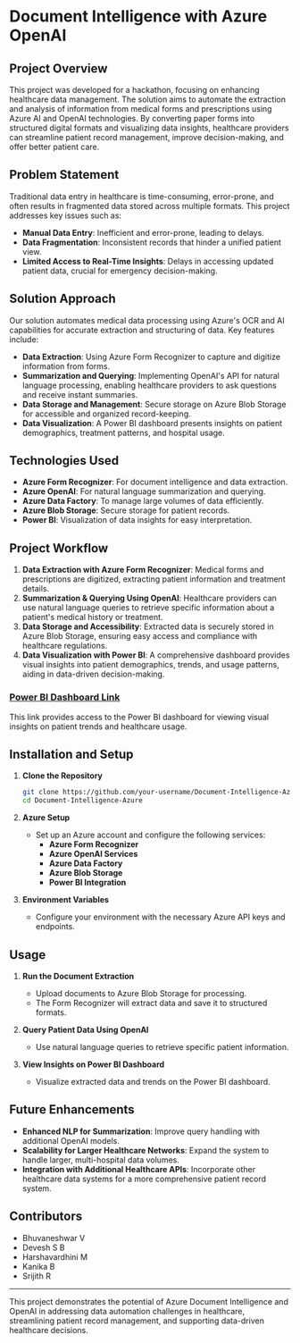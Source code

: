 # Document Intelligence with Azure OpenAI

## Project Overview
This project was developed for a hackathon, focusing on enhancing healthcare data management. The solution aims to automate the extraction and analysis of information from medical forms and prescriptions using Azure AI and OpenAI technologies. By converting paper forms into structured digital formats and visualizing data insights, healthcare providers can streamline patient record management, improve decision-making, and offer better patient care.

## Problem Statement
Traditional data entry in healthcare is time-consuming, error-prone, and often results in fragmented data stored across multiple formats. This project addresses key issues such as:
- **Manual Data Entry**: Inefficient and error-prone, leading to delays.
- **Data Fragmentation**: Inconsistent records that hinder a unified patient view.
- **Limited Access to Real-Time Insights**: Delays in accessing updated patient data, crucial for emergency decision-making.

## Solution Approach
Our solution automates medical data processing using Azure's OCR and AI capabilities for accurate extraction and structuring of data. Key features include:
- **Data Extraction**: Using Azure Form Recognizer to capture and digitize information from forms.
- **Summarization and Querying**: Implementing OpenAI's API for natural language processing, enabling healthcare providers to ask questions and receive instant summaries.
- **Data Storage and Management**: Secure storage on Azure Blob Storage for accessible and organized record-keeping.
- **Data Visualization**: A Power BI dashboard presents insights on patient demographics, treatment patterns, and hospital usage.

## Technologies Used
- **Azure Form Recognizer**: For document intelligence and data extraction.
- **Azure OpenAI**: For natural language summarization and querying.
- **Azure Data Factory**: To manage large volumes of data efficiently.
- **Azure Blob Storage**: Secure storage for patient records.
- **Power BI**: Visualization of data insights for easy interpretation.

## Project Workflow
1. **Data Extraction with Azure Form Recognizer**: Medical forms and prescriptions are digitized, extracting patient information and treatment details.
2. **Summarization & Querying Using OpenAI**: Healthcare providers can use natural language queries to retrieve specific information about a patient's medical history or treatment.
3. **Data Storage and Accessibility**: Extracted data is securely stored in Azure Blob Storage, ensuring easy access and compliance with healthcare regulations.
4. **Data Visualization with Power BI**: A comprehensive dashboard provides visual insights into patient demographics, trends, and usage patterns, aiding in data-driven decision-making.

### [Power BI Dashboard Link](your-dashboard-link-here)
This link provides access to the Power BI dashboard for viewing visual insights on patient trends and healthcare usage.

## Installation and Setup
1. **Clone the Repository**
    ```bash
    git clone https://github.com/your-username/Document-Intelligence-Azure.git
    cd Document-Intelligence-Azure
    ```
2. **Azure Setup**
   - Set up an Azure account and configure the following services:
     - **Azure Form Recognizer**
     - **Azure OpenAI Services**
     - **Azure Data Factory**
     - **Azure Blob Storage**
     - **Power BI Integration**

3. **Environment Variables**
   - Configure your environment with the necessary Azure API keys and endpoints.

## Usage
1. **Run the Document Extraction**
   - Upload documents to Azure Blob Storage for processing.
   - The Form Recognizer will extract data and save it to structured formats.
   
2. **Query Patient Data Using OpenAI**
   - Use natural language queries to retrieve specific patient information.
   
3. **View Insights on Power BI Dashboard**
   - Visualize extracted data and trends on the Power BI dashboard.

## Future Enhancements
- **Enhanced NLP for Summarization**: Improve query handling with additional OpenAI models.
- **Scalability for Larger Healthcare Networks**: Expand the system to handle larger, multi-hospital data volumes.
- **Integration with Additional Healthcare APIs**: Incorporate other healthcare data systems for a more comprehensive patient record system.

## Contributors
- Bhuvaneshwar V
- Devesh S B
- Harshavardhini M
- Kanika B
- Srijith R

---

This project demonstrates the potential of Azure Document Intelligence and OpenAI in addressing data automation challenges in healthcare, streamlining patient record management, and supporting data-driven healthcare decisions.
